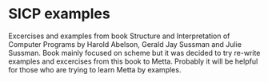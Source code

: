 # SICP examples
Excercises and examples from book Structure and Interpretation of Computer Programs by Harold Abelson, Gerald Jay Sussman and Julie Sussman. Book mainly focused on scheme but it was decided to try re-write examples and excercises from this book to Metta. Probably it will be helpful for those who are trying to learn Metta by examples.
